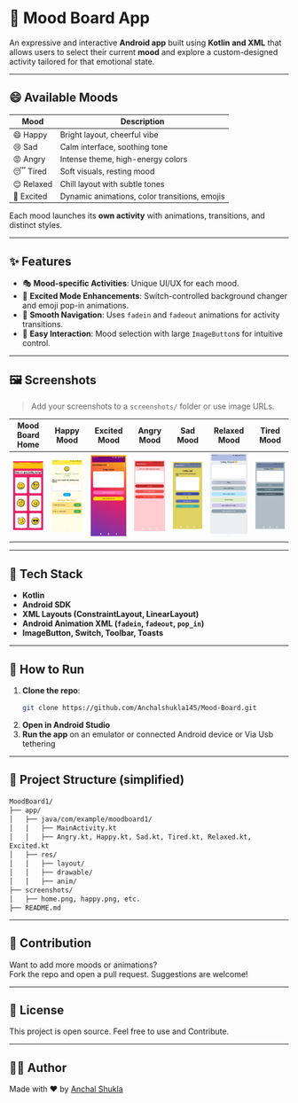 
# 🌟 Mood Board App

An expressive and interactive **Android app** built using **Kotlin and XML** that allows users to select their current **mood** and explore a custom-designed activity tailored for that emotional state.

---

## 😄 Available Moods

| Mood     | Description                                          |
|----------|------------------------------------------------------|
| 😄 Happy | Bright layout, cheerful vibe                         |
| 😢 Sad   | Calm interface, soothing tone                        |
| 😡 Angry | Intense theme, high-energy colors                    |
| 😴 Tired | Soft visuals, resting mood                           |
| 😌 Relaxed | Chill layout with subtle tones                     |
| 🤩 Excited | Dynamic animations, color transitions, emojis      |

Each mood launches its **own activity** with animations, transitions, and distinct styles.

---

## ✨ Features

- 🎭 **Mood-specific Activities**: Unique UI/UX for each mood.
- 🌈 **Excited Mode Enhancements**: Switch-controlled background changer and emoji pop-in animations.
- 🧭 **Smooth Navigation**: Uses `fadein` and `fadeout` animations for activity transitions.
- 📲 **Easy Interaction**: Mood selection with large `ImageButton`s for intuitive control.

---

## 🖼️ Screenshots

> Add your screenshots to a `screenshots/` folder or use image URLs.

| Mood Board Home | Happy Mood | Excited Mood | Angry Mood | Sad Mood | Relaxed Mood | Tired Mood |
|-----------------|-------------|---------------|-------------|-----------|----------------|-------------|
| ![Home](screenshots/home.jpeg) | ![Happy](screenshots/happy.jpeg) | ![Excited](screenshots/excited.jpeg) | ![Angry](screenshots/angry.jpeg) | ![Sad](screenshots/sad.jpeg) | ![Relaxed](screenshots/relaxed.jpeg) | ![Tired](screenshots/tired.jpeg) |

---

## 🔧 Tech Stack

- **Kotlin**
- **Android SDK**
- **XML Layouts (ConstraintLayout, LinearLayout)**
- **Android Animation XML (`fadein`, `fadeout`, `pop_in`)**
- **ImageButton, Switch, Toolbar, Toasts**

---

## 🚀 How to Run

1. **Clone the repo**:
   ```bash
   git clone https://github.com/Anchalshukla145/Mood-Board.git
   ```
2. **Open in Android Studio**
3. **Run the app** on an emulator or connected Android device or Via Usb tethering

---

## 📁 Project Structure (simplified)

```
MoodBoard1/
├── app/
│   ├── java/com/example/moodboard1/
│   │   ├── MainActivity.kt
│   │   ├── Angry.kt, Happy.kt, Sad.kt, Tired.kt, Relaxed.kt, Excited.kt
│   ├── res/
│   │   ├── layout/
│   │   ├── drawable/
│   │   ├── anim/
├── screenshots/
│   ├── home.png, happy.png, etc.
├── README.md
```

---

## 🤝 Contribution

Want to add more moods or animations?  
Fork the repo and open a pull request. Suggestions are welcome!

---

## 📝 License

This project is open source. Feel free to use and Contribute.

---

## 👩‍💻 Author

Made with ❤️ by [Anchal Shukla](https://github.com/Anchalshukla145)
